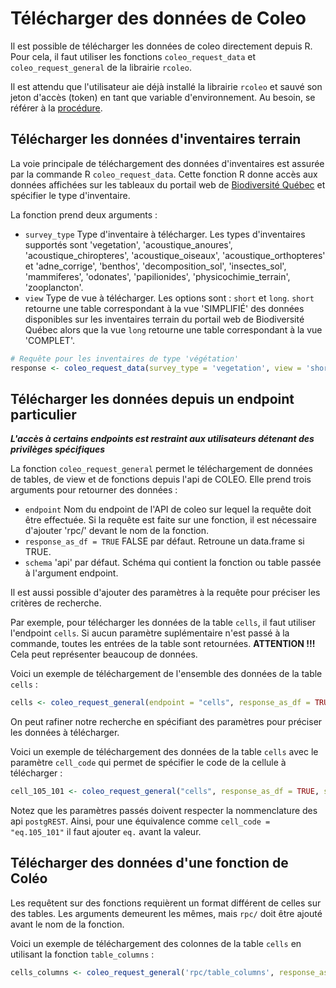 # Télécharger des données de Coleo

Il est possible de télécharger les données de coleo directement depuis R. Pour cela, il faut utiliser les fonctions `coleo_request_data` et `coleo_request_general` de la librairie `rcoleo`.

Il est attendu que l'utilisateur aie déjà installé la librairie `rcoleo` et sauvé son jeton d'accès (token) en tant que variable d'environnement. Au besoin, se référer à la [procédure](https://github.com/ReseauBiodiversiteQuebec/rcoleo/blob/master/README.md).


## Télécharger les données d'inventaires terrain

La voie principale de téléchargement des données d'inventaires est assurée par la commande R `coleo_request_data`. Cette fonction R donne accès aux données affichées sur les tableaux du portail web de [Biodiversité Québec](https://biodiversite-quebec.ca/fr/inventaires) et spécifier le type d'inventaire. 

La fonction prend deux arguments :

- `survey_type` Type d'inventaire à télécharger. Les types d'inventaires supportés sont 'vegetation', 'acoustique_anoures', 'acoustique_chiropteres', 'acoustique_oiseaux', 'acoustique_orthopteres' et 'adne_corrige', 'benthos', 'decomposition_sol', 'insectes_sol', 'mammiferes', 'odonates', 'papilionides', 'physicochimie_terrain', 'zooplancton'.
- `view` Type de vue à télécharger. Les options sont : `short` et `long`. `short` retourne une table correspondant à la vue 'SIMPLIFIÉ' des données disponibles sur les inventaires terrain du portail web de Biodiversité Québec alors que la vue `long` retourne une table correspondant à la vue 'COMPLET'.

```r
# Requête pour les inventaires de type 'végétation'
response <- coleo_request_data(survey_type = 'vegetation', view = 'short')
```


## Télécharger les données depuis un endpoint particulier

***L'accès à certains endpoints est restraint aux utilisateurs détenant des privilèges spécifiques***

La fonction `coleo_request_general` permet le téléchargement de données de tables, de view et de fonctions depuis l'api de COLEO. Elle prend trois arguments pour retourner des données : 

- `endpoint` Nom du endpoint de l'API de coleo sur lequel la requête doit être effectuée. Si la requête est faite sur une fonction, il est nécessaire d'ajouter 'rpc/' devant le nom de la fonction.
- `response_as_df = TRUE` FALSE par défaut. Retroune un data.frame si TRUE.
- `schema` 'api' par défaut. Schéma qui contient la fonction ou table passée à l'argument endpoint.

Il est aussi possible d'ajouter des paramètres à la requête pour préciser les critères de recherche. 

Par exemple, pour télécharger les données de la table `cells`, il faut utiliser l'endpoint `cells`. Si aucun paramètre suplémentaire n'est passé à la commande, toutes les entrées de la table sont retournées. **ATTENTION !!!** Cela peut représenter beaucoup de données.

Voici un exemple de téléchargement de l'ensemble des données de la table `cells` :

```r
cells <- coleo_request_general(endpoint = "cells", response_as_df = TRUE, schema = "public")
```

On peut rafiner notre recherche en spécifiant des paramètres pour préciser les données à télécharger.

Voici un exemple de téléchargement des données de la table `cells` avec le paramètre `cell_code` qui permet de spécifier le code de la cellule à télécharger :

```r
cell_105_101 <- coleo_request_general("cells", response_as_df = TRUE, schema = "public", cell_code = "eq.105_101")
```

Notez que les paramètres passés doivent respecter la nommenclature des api `postgREST`. Ainsi, pour une équivalence comme `cell_code = "eq.105_101"` il faut ajouter `eq.` avant la valeur.


## Télécharger des données d'une fonction de Coléo

Les requêtent sur des fonctions requièrent un format différent de celles sur des tables. Les arguments demeurent les mêmes, mais `rpc/` doit être ajouté avant le nom de la fonction. 

Voici un exemple de téléchargement des colonnes de la table `cells` en utilisant la fonction `table_columns` :

```r
cells_columns <- coleo_request_general('rpc/table_columns', response_as_df = TRUE, 'table_name' = 'cells')
```